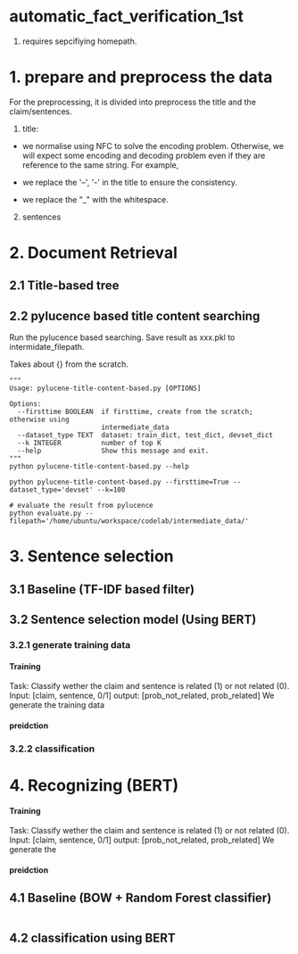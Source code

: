 # automatic_fact_verification_1st
1. requires sepcifiying homepath.

# 1. prepare and preprocess the data
For the preprocessing, it is divided into preprocess the title and the claim/sentences.

1. title: 
* we normalise using NFC to solve the encoding problem. Otherwise, we will expect some encoding and decoding problem even if they are reference to the same string. For example, 

* we replace the '–', '-' in the title to ensure the consistency.

* we replace the "_" with the whitespace.

2. sentences


# 2. Document Retrieval
## 2.1 Title-based tree

## 2.2 pylucence based title content searching
Run the pylucence based searching. Save result as xxx.pkl to intermidate_filepath. 

Takes about {} from the scratch.

```shell
"""
Usage: pylucene-title-content-based.py [OPTIONS]

Options:
  --firsttime BOOLEAN  if firsttime, create from the scratch; otherwise using
                       intermediate_data
  --dataset_type TEXT  dataset: train_dict, test_dict, devset_dict
  --k INTEGER          number of top K
  --help               Show this message and exit.
"""
python pylucene-title-content-based.py --help

python pylucene-title-content-based.py --firsttime=True --dataset_type='devset' --k=100

# evaluate the result from pylucence 
python evaluate.py --filepath='/home/ubuntu/workspace/codelab/intermediate_data/'
```

# 3. Sentence selection
## 3.1 Baseline (TF-IDF based filter)

## 3.2 Sentence selection model (Using BERT)
### 3.2.1 generate training data
####  Training
Task: Classify wether the claim and sentence is related (1) or not related (0).
Input: [claim, sentence, 0/1]
output: [prob_not_related, prob_related]
We generate the training data
#### preidction

### 3.2.2 classification

# 4. Recognizing (BERT)
####  Training
Task: Classify wether the claim and sentence is related (1) or not related (0).
Input: [claim, sentence, 0/1]
output: [prob_not_related, prob_related]
We generate the 
#### preidction



## 4.1 Baseline (BOW + Random Forest classifier)
```shell

```
## 4.2 classification using BERT
